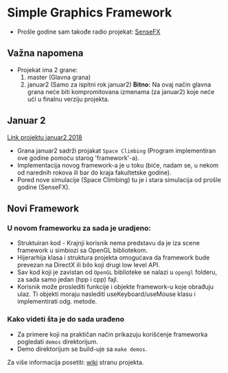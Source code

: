 # Simple Graphics Framework

- Prošle godine sam takođe radio projekat:
[SenseFX](https://github.com/kotur95/sensefx)

## Važna napomena
- Projekat ima 2 grane:
	1) master (Glavna grana)
	2) januar2 (Samo za ispitni rok januar2)
**Bitno:**  Na ovaj način glavna grana neće biti kompromitovana izmenama (za januar2) koje neće ući u finalnu verziju projekta.

## Januar 2
[Link projektu januar2 2018](https://github.com/MATF-RG18/RG13-simple-graphics-framework/tree/januar2/januar2)
- Grana januar2 sadrži projakat `Space Climbing` (Program implementiran ove godine pomoću starog 'framework'-a).
- Implementacija novog framework-a je u toku (biće, nadam se, u nekom od narednih rokova ili bar do kraja fakultetske godine).
- Pored nove simulacije (Space Climbing) tu je i stara simulacija od prošle godine (SenseFX).

## Novi Framework
### U novom frameworku za sada je uradjeno:
- Struktuiran kod - Krajnji korisnik nema predstavu da je iza scene framework u simbiozi sa OpenGL bibliotekom.
- Hijerarhija klasa i struktura projekta omogućava da framework bude prevezan na DirectX ili bilo koji drugi low level API.
- Sav kod koji je zavistan od `OpenGL` biblioteke se nalazi u `opengl` folderu, za sada samo jedan (hpp i cpp) fajl.
- Korisnik može proslediti funkcije i objekte framework-u koje obrađuju ulaz. Ti objekti moraju naslediti useKeyboard/useMouse klasu i implementirati odg. metode.

### Kako videti šta je do sada urađeno
- Za primere koji na praktičan način prikazuju korišćenje frameworka pogledati `demos` direktorijum.
- Demo direktorijum se build-uje sa `make demos`.

Za više informacija posetiti: [wiki](https://github.com/MATF-RG18/RG13-simple-graphics-framework/wiki) stranu projekta.
